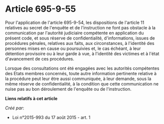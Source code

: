 # Article 695-9-55

Pour l'application de l'article 695-9-54, les dispositions de l'article 11 relatives au secret de l'enquête et de
l'instruction ne font pas obstacle à la communication par l'autorité judiciaire compétente en application du présent code, et
sous réserve de confidentialité, d'informations, issues de procédures pénales, relatives aux faits, aux circonstances, à
l'identité des personnes mises en cause ou poursuivies et, le cas échéant, à leur détention provisoire ou à leur garde à vue,
à l'identité des victimes et à l'état d'avancement de ces procédures. 

Lorsque des consultations ont été engagées avec les autorités compétentes des Etats membres concernés, toute autre
information pertinente relative à la procédure peut leur être aussi communiquée, à leur demande, sous la même réserve de
confidentialité, à la condition que cette communication ne nuise pas au bon déroulement de l'enquête ou de l'instruction.

**Liens relatifs à cet article**

_Créé par_:

  - Loi n°2015-993 du 17 août 2015 - art. 1

